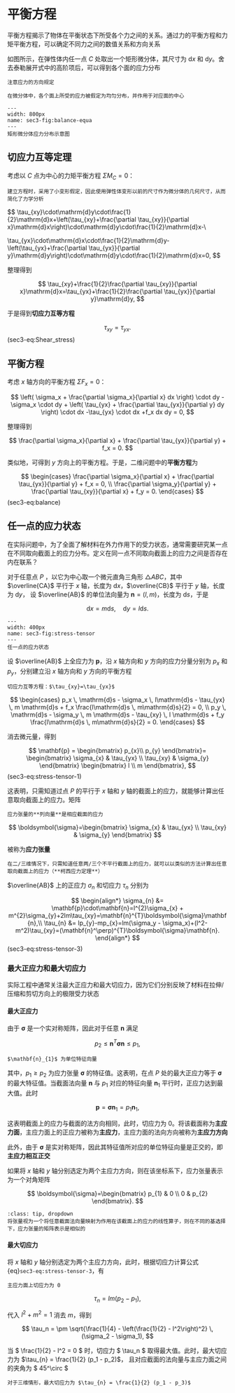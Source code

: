 # 平衡方程

<span class="gray-text">
平衡方程揭示了物体在平衡状态下所受各个力之间的关系。通过力的平衡方程和力矩平衡方程，可以确定不同力之间的数值关系和方向关系
</span>

如图所示，在弹性体内任一点 $C$ 处取出一个矩形微分体，其尺寸为 $\mathrm{d}x$ 和 $\mathrm{d}y$。舍去泰勒展开式中的高阶项后，可以得到各个面的应力分布

```{margin}
注意应力的方向规定
```

```{margin}
在微分体中，各个面上所受的应力被假定为均匀分布，并作用于对应面的中心
```

```{figure} ../../../images/Elasticity/chap1/balance-equa.png
---
width: 800px
name: sec3-fig:balance-equa
---
矩形微分体应力分布示意图
```

## 切应力互等定理

考虑以 $C$ 点为中心的力矩平衡方程 $\Sigma M_{C}=0$：

```{margin}
建立方程时，采用了小变形假定，因此使用弹性体变形以前的尺寸作为微分体的几何尺寸，从而简化了力学分析
```

$$
\tau_{xy}\cdot\mathrm{d}y\cdot\frac{1}{2}\mathrm{d}x+\left(\tau_{xy}+\frac{\partial \tau_{xy}}{\partial x}\mathrm{d}x\right)\cdot\mathrm{d}y\cdot\frac{1}{2}\mathrm{d}x-\\

\tau_{yx}\cdot\mathrm{d}x\cdot\frac{1}{2}\mathrm{d}y-\left(\tau_{yx}+\frac{\partial \tau_{yx}}{\partial y}\mathrm{d}y\right)\cdot\mathrm{d}y\cdot\frac{1}{2}\mathrm{d}x=0,
$$

整理得到

$$
\tau_{xy}+\frac{1}{2}\frac{\partial \tau_{xy}}{\partial x}\mathrm{d}x=\tau_{yx}+\frac{1}{2}\frac{\partial \tau_{yx}}{\partial y}\mathrm{d}y,
$$

于是得到**切应力互等方程**

$$
\tau_{xy}=\tau_{yx}.
$$ (sec3-eq:Shear_stress)

## 平衡方程
考虑 $x$ 轴方向的平衡方程 $\Sigma F_{x}=0$：

$$
\left( \sigma_x + \frac{\partial \sigma_x}{\partial x} dx \right) \cdot dy
-\sigma_x \cdot dy
+
\left( \tau_{yx} + \frac{\partial \tau_{yx}}{\partial y} dy \right) \cdot dx
-\tau_{yx} \cdot dx
+f_x dx dy  = 0,
$$

整理得到

$$
\frac{\partial \sigma_x}{\partial x} + \frac{\partial \tau_{yx}}{\partial y} + f_x = 0.
$$

类似地，可得到 $y$ 方向上的平衡方程。于是，二维问题中的**平衡方程**为

$$
\begin{cases}
\frac{\partial \sigma_x}{\partial x} + \frac{\partial \tau_{yx}}{\partial y} + f_x = 0, \\
\frac{\partial \sigma_y}{\partial y} + \frac{\partial \tau_{xy}}{\partial x} + f_y = 0.
\end{cases}
$$ (sec3-eq:balance)

## 任一点的应力状态

在实际问题中，为了全面了解材料在外力作用下的受力状态，通常需要研究某一点在不同取向截面上的应力分布。定义在同一点不同取向截面上的应力之间是否存在内在联系？

对于任意点 $P$ ，以它为中心取一个微元直角三角形 $\triangle ABC$，其中 $\overline{CA}$ 平行于 $x$ 轴，长度为 $\mathrm{d}x$，$\overline{CB}$ 平行于 $y$ 轴，长度为 $\mathrm{d}y$，
设 $\overline{AB}$ 的单位法向量为 $\mathbf{n}=(l,m)$，长度为 $\mathrm{d}s$，于是

$$
\mathrm{d}x = m\mathrm{d}s,\quad \mathrm{d}y = l\mathrm{d}s.
$$

```{figure} ../../../images/Elasticity/chap1/stress-tensor.png
---
width: 400px
name: sec3-fig:stress-tensor
---
任一点的应力状态
```

设 $\overline{AB}$ 上全应力为 $\mathbf{p}$，沿 $x$ 轴方向和 $y$ 方向的应力分量分别为 $p_{x}$ 和 $p_{y}$，分别建立沿 $x$ 轴方向和 $y$ 方向的平衡方程

```{margin}
切应力互等方程：$\tau_{xy}=\tau_{yx}$
```

$$
\begin{cases}
p_x \, \mathrm{d}s - \sigma_x \, l\mathrm{d}s -  \tau_{yx} \, m  \mathrm{d}s + f_x \frac{l\mathrm{d}s \, m\mathrm{d}s}{2} = 0, \\
p_y \, \mathrm{d}s - \sigma_y \, m  \mathrm{d}s -  \tau_{xy} \, l  \mathrm{d}s + f_y \frac{l\mathrm{d}s \, m\mathrm{d}s}{2} = 0.
\end{cases}
$$

消去微元量，得到

$$
\mathbf{p} = \begin{bmatrix}
p_{x}\\
p_{y}
\end{bmatrix}= \begin{bmatrix}
\sigma_{x} & \tau_{yx} \\
\tau_{xy} & \sigma_{y}
\end{bmatrix}
\begin{bmatrix}
l \\
m
\end{bmatrix},
$$ (sec3-eq:stress-tensor-1)

这表明，只需知道过点 $P$ 的平行于 $x$ 轴和 $y$ 轴的截面上的应力，就能够计算出任意取向截面上的应力。矩阵

```{margin}
应力张量的**列向量**是相应截面的应力
```

$$
\boldsymbol{\sigma}=\begin{bmatrix}
\sigma_{x} & \tau_{yx} \\
\tau_{xy} & \sigma_{y}
\end{bmatrix}
$$

被称为**应力张量**

```{note}
在二/三维情况下，只需知道任意两/三个不平行截面上的应力，就可以以类似的方法计算出任意取向截面上的应力（**柯西应力定理**）
```

$\overline{AB}$ 上的正应力 $\sigma_{n}$ 和切应力 $\tau_{n}$ 分别为

$$
\begin{align*}
\sigma_{n} &= \mathbf{p}\cdot\mathbf{n}=l^{2}\sigma_{x} + m^{2}\sigma_{y}+2lm\tau_{xy}=\mathbf{n}^{T}\boldsymbol{\sigma}\mathbf{n},\\
\tau_{n} &= lp_{y}-mp_{x}=lm(\sigma_y - \sigma_x)+(l^2-m^2)\tau_{xy}=(\mathbf{n}^\perp)^{T}\boldsymbol{\sigma}\mathbf{n}.
\end{align*}
$$ (sec3-eq:stress-tensor-3)

### 最大正应力和最大切应力

实际工程中通常关注最大正应力和最大切应力，因为它们分别反映了材料在拉伸/压缩和剪切方向上的极限受力状态

#### 最大正应力

由于 $\boldsymbol{\sigma}$ 是一个实对称矩阵，因此对于任意 $\mathbf{n}$ 满足

$$
p_2 \leq \mathbf{n}^{T}\boldsymbol{\sigma}\mathbf{n} \leq p_1,
$$

```{margin}
$\mathbf{n}_{1}$ 为单位特征向量
```

其中，$p_{1}\geq p_{2}$ 为应力张量 $\boldsymbol{\sigma}$ 的特征值。这表明，在点 $P$ 处的最大正应力等于 $\boldsymbol{\sigma}$ 的最大特征值。当截面法向量 $\mathbf{n}$ 与 $p_{1}$ 对应的特征向量 $\mathbf{n}_{1}$ 平行时，正应力达到最大值。此时

$$
\mathbf{p} = \boldsymbol{\sigma}\mathbf{n}_{1} = p_{1}\mathbf{n}_{1},
$$

这表明截面上的应力与截面的法方向相同，此时，切应力为 0。将该截面称为**主应力面**，主应力面上的正应力被称为**主应力**，主应力面的法向方向被称为**主应力方向**

此外，由于 $\boldsymbol{\sigma}$ 是实对称矩阵，因此其特征值所对应的单位特征向量是正交的，即**主应力相互正交**

如果将 $x$ 轴和 $y$ 轴分别选定为两个主应力方向，则在该坐标系下，应力张量表示为一个对角矩阵

$$
\boldsymbol{\sigma}=\begin{bmatrix}
p_{1} & 0 \\
0 & p_{2}
\end{bmatrix}.
$$

```{admonition} 基变换与张量变换
:class: tip, dropdown
将张量视为一个将任意截面法向量映射为作用在该截面上的应力的线性算子，则在不同的基选择下，应力张量的矩阵表示是相似的
```

#### 最大切应力

将 $x$ 轴和 $y$ 轴分别选定为两个主应力方向，此时，根据切应力计算公式 {eq}`sec3-eq:stress-tensor-3`，有

```{margin}
主应力面上切应力为 0
```

$$
\tau_{n} = lm(p_{2} - p_{1}),
$$

代入 $l^2 + m^2 = 1$ 消去 $m$，得到

$$
\tau_n = \pm \sqrt{\frac{1}{4} - \left(\frac{1}{2} - l^2\right)^2} \, (\sigma_2 - \sigma_1),
$$

当 $ \frac{1}{2} - l^2 = 0 $ 时，切应力 $ \tau_n $ 取得最大值。此时，最大切应力为 $\tau_{n} = \frac{1}{2} (p_1 - p_2)$，
且对应截面的法向量与主应力面之间的夹角为 $ 45^\circ $

```{note}
对于三维情形，最大切应力为 $\tau_{n} = \frac{1}{2} (p_1 - p_3)$
```
